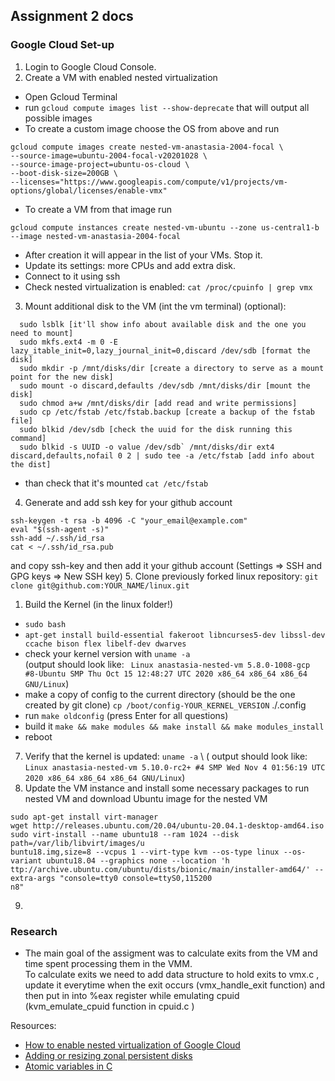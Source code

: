 ## Assignment 2 docs
### Google Cloud Set-up
1. Login to Google Cloud Console.
1. Create a VM with enabled nested virtualization
  * Open Gcloud Terminal
  * run `gcloud compute images list --show-deprecate` that will output all possible images 
  * To create a custom image choose the OS from above and run 
  ```
  gcloud compute images create nested-vm-anastasia-2004-focal \
  --source-image=ubuntu-2004-focal-v20201028 \
  --source-image-project=ubuntu-os-cloud \
  --boot-disk-size=200GB \
  --licenses="https://www.googleapis.com/compute/v1/projects/vm-options/global/licenses/enable-vmx"
  ```
  * To create a VM from that image run 
  ``` 
  gcloud compute instances create nested-vm-ubuntu --zone us-central1-b --image nested-vm-anastasia-2004-focal
  ```
  * After creation it will appear in the list of your VMs. Stop it.
  * Update its settings: more CPUs and add extra disk.
  * Connect to it using ssh
  * Check nested virtualization is enabled: `cat /proc/cpuinfo | grep vmx`
3. Mount additional disk to the VM (int the vm terminal) (optional):
```
  sudo lsblk [it'll show info about available disk and the one you need to mount]
  sudo mkfs.ext4 -m 0 -E lazy_itable_init=0,lazy_journal_init=0,discard /dev/sdb [format the disk]
  sudo mkdir -p /mnt/disks/dir [create a directory to serve as a mount point for the new disk]
  sudo mount -o discard,defaults /dev/sdb /mnt/disks/dir [mount the disk]
  sudo chmod a+w /mnt/disks/dir [add read and write permissions]
  sudo cp /etc/fstab /etc/fstab.backup [create a backup of the fstab file]
  sudo blkid /dev/sdb [check the uuid for the disk running this command]
  sudo blkid -s UUID -o value /dev/sdb` /mnt/disks/dir ext4 discard,defaults,nofail 0 2 | sudo tee -a /etc/fstab [add info about the dist]
  ```
  * than check that it's mounted `cat /etc/fstab`
4. Generate and add ssh key for your github account
  ``` 
  ssh-keygen -t rsa -b 4096 -C "your_email@example.com" 
  eval "$(ssh-agent -s)"
  ssh-add ~/.ssh/id_rsa
  cat < ~/.ssh/id_rsa.pub
  ```
  and copy ssh-key and then add it your github account (Settings => SSH and GPG keys => New SSH key)
5. Clone previously forked linux repository: `git clone git@github.com:YOUR_NAME/linux.git`
1. Build the Kernel (in the linux folder!)
  * `sudo bash`
  * `apt-get install build-essential fakeroot libncurses5-dev libssl-dev ccache bison flex libelf-dev dwarves`
  * check your kernel version with `uname -a` \
  (output should look like: `
Linux anastasia-nested-vm 5.8.0-1008-gcp #8-Ubuntu SMP Thu Oct 15 12:48:27 UTC 2020 x86_64 x86_64 x86_64 GNU/Linux`)
  * make a copy of config to the current directory (should be the one created by git clone) `cp /boot/config-YOUR_KERNEL_VERSION` ./.config
  * run `make oldconfig` (press Enter for all questions)
  * build it `make && make modules && make install && make modules_install`
  * reboot
7. Verify that the kernel is updated: `uname -a` \ 
 ( output should  look like: `Linux anastasia-nested-vm 5.10.0-rc2+ #4 SMP Wed Nov 4 01:56:19 UTC 2020 x86_64 x86_64 x86_64 GNU/Linux`)
8. Update the VM instance and install some necessary packages to run nested VM and download Ubuntu image for the nested VM
```
sudo apt-get install virt-manager
wget http://releases.ubuntu.com/20.04/ubuntu-20.04.1-desktop-amd64.iso
sudo virt-install --name ubuntu18 --ram 1024 --disk path=/var/lib/libvirt/images/u
buntu18.img,size=8 --vcpus 1 --virt-type kvm --os-type linux --os-variant ubuntu18.04 --graphics none --location 'h
ttp://archive.ubuntu.com/ubuntu/dists/bionic/main/installer-amd64/' --extra-args "console=tty0 console=ttyS0,115200
n8"
```
9. 
 
 ### Research
 - The main goal of the assigment was to calculate exits from the VM and time spent processing them in the VMM. \
 To calculate exits we need to add data structure to hold exits to vmx.c , update it everytime when the exit occurs (vmx_handle_exit function) and then put in into %eax register while emulating cpuid (kvm_emulate_cpuid function in cpuid.c )
  
  
  
  Resources:
  - [How to enable nested virtualization of Google Cloud](https://www.cloudkb.net/how-to-enable-nested-virtualization-on-google-cloud/)
  - [Adding or resizing zonal persistent disks](https://cloud.google.com/compute/docs/disks/add-persistent-disk)
  - [Atomic variables in C](https://www.kernel.org/doc/Documentation/atomic_t.txt)
